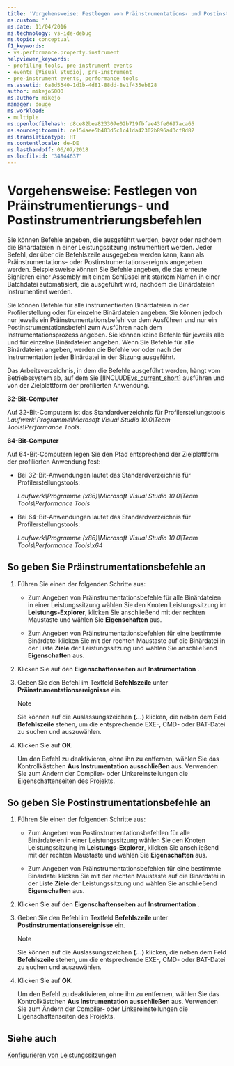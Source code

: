 ```yaml
---
title: 'Vorgehensweise: Festlegen von Präinstrumentations- und Postinstrumentationsbefehlen | Microsoft-Dokumentation'
ms.custom: ''
ms.date: 11/04/2016
ms.technology: vs-ide-debug
ms.topic: conceptual
f1_keywords:
- vs.performance.property.instrument
helpviewer_keywords:
- profiling tools, pre-instrument events
- events [Visual Studio], pre-instrument
- pre-instrument events, performance tools
ms.assetid: 6a8d5340-1d1b-4d81-88dd-8e1f435eb828
author: mikejo5000
ms.author: mikejo
manager: douge
ms.workload:
- multiple
ms.openlocfilehash: d8ce82bea823307e02b719fbfae43fe0697aca65
ms.sourcegitcommit: ce154aee5b403d5c1c41da42302b896ad3cf8d82
ms.translationtype: HT
ms.contentlocale: de-DE
ms.lasthandoff: 06/07/2018
ms.locfileid: "34844637"
---
```

# <a name="how-to-specify-pre--and-post-instrument-commands"></a>Vorgehensweise: Festlegen von Präinstrumentierungs- und Postinstrumentrierungsbefehlen

Sie können Befehle angeben, die ausgeführt werden, bevor oder nachdem die Binärdateien in einer Leistungssitzung instrumentiert werden. Jeder Befehl, der über die Befehlszeile ausgegeben werden kann, kann als Präinstrumentations- oder Postinstrumentationsereignis angegeben werden. Beispielsweise können Sie Befehle angeben, die das erneute Signieren einer Assembly mit einem Schlüssel mit starkem Namen in einer Batchdatei automatisiert, die ausgeführt wird, nachdem die Binärdateien instrumentiert werden.

Sie können Befehle für alle instrumentierten Binärdateien in der Profilerstellung oder für einzelne Binärdateien angeben. Sie können jedoch nur jeweils ein Präinstrumentationsbefehl vor dem Ausführen und nur ein Postinstrumentationsbefehl zum Ausführen nach dem Instrumentationsprozess angeben. Sie können keine Befehle für jeweils alle und für einzelne Binärdateien angeben. Wenn Sie Befehle für alle Binärdateien angeben, werden die Befehle vor oder nach der Instrumentation jeder Binärdatei in der Sitzung ausgeführt.

Das Arbeitsverzeichnis, in dem die Befehle ausgeführt werden, hängt vom Betriebssystem ab, auf dem Sie [!INCLUDE[vs_current_short](../code-quality/includes/vs_current_short_md.md)] ausführen und von der Zielplattform der profilierten Anwendung.

 **32-Bit-Computer**

Auf 32-Bit-Computern ist das Standardverzeichnis für Profilerstellungstools *Laufwerk\Programme\Microsoft Visual Studio 10.0\Team Tools\Performance Tools*.

**64-Bit-Computer**

Auf 64-Bit-Computern legen Sie den Pfad entsprechend der Zielplattform der profilierten Anwendung fest:

- Bei 32-Bit-Anwendungen lautet das Standardverzeichnis für Profilerstellungstools:

     *Laufwerk\Programme (x86)\Microsoft Visual Studio 10.0\Team Tools\Performance Tools*

- Bei 64-Bit-Anwendungen lautet das Standardverzeichnis für Profilerstellungstools:

     *Laufwerk\Programme (x86)\Microsoft Visual Studio 10.0\Team Tools\Performance Tools\x64*

## <a name="to-specify-pre-instrument-commands"></a>So geben Sie Präinstrumentationsbefehle an

1. Führen Sie einen der folgenden Schritte aus:

    - Zum Angeben von Präinstrumentationsbefehle für alle Binärdateien in einer Leistungssitzung wählen Sie den Knoten Leistungssitzung im **Leistungs-Explorer**, klicken Sie anschließend mit der rechten Maustaste und wählen Sie **Eigenschaften** aus.

    - Zum Angeben von Präinstrumentationsbefehlen für eine bestimmte Binärdatei klicken Sie mit der rechten Maustaste auf die Binärdatei in der Liste **Ziele** der Leistungssitzung und wählen Sie anschließend **Eigenschaften** aus.

2. Klicken Sie auf den **Eigenschaftenseiten** auf **Instrumentation** .

3. Geben Sie den Befehl im Textfeld **Befehlszeile** unter **Präinstrumentationsereignisse** ein.

    > [!NOTE]
    > Sie können auf die Auslassungszeichen **(…)** klicken, die neben dem Feld **Befehlszeile** stehen, um die entsprechende EXE-, CMD- oder BAT-Datei zu suchen und auszuwählen.

4. Klicken Sie auf **OK**.

     Um den Befehl zu deaktivieren, ohne ihn zu entfernen, wählen Sie das Kontrollkästchen **Aus Instrumentation ausschließen** aus. Verwenden Sie zum Ändern der Compiler- oder Linkereinstellungen die Eigenschaftenseiten des Projekts.

## <a name="to-specify-post-instrument-commands"></a>So geben Sie Postinstrumentationsbefehle an

1. Führen Sie einen der folgenden Schritte aus:

    - Zum Angeben von Postinstrumentationsbefehlen für alle Binärdateien in einer Leistungssitzung wählen Sie den Knoten Leistungssitzung im **Leistungs-Explorer**, klicken Sie anschließend mit der rechten Maustaste und wählen Sie **Eigenschaften** aus.

    - Zum Angeben von Präinstrumentationsbefehlen für eine bestimmte Binärdatei klicken Sie mit der rechten Maustaste auf die Binärdatei in der Liste **Ziele** der Leistungssitzung und wählen Sie anschließend **Eigenschaften** aus.

2. Klicken Sie auf den **Eigenschaftenseiten** auf **Instrumentation** .

3. Geben Sie den Befehl im Textfeld **Befehlszeile** unter **Postinstrumentationsereignisse** ein.

    > [!NOTE]
    > Sie können auf die Auslassungszeichen **(…)** klicken, die neben dem Feld **Befehlszeile** stehen, um die entsprechende EXE-, CMD- oder BAT-Datei zu suchen und auszuwählen.

4. Klicken Sie auf **OK**.

     Um den Befehl zu deaktivieren, ohne ihn zu entfernen, wählen Sie das Kontrollkästchen **Aus Instrumentation ausschließen** aus. Verwenden Sie zum Ändern der Compiler- oder Linkereinstellungen die Eigenschaftenseiten des Projekts.

## <a name="see-also"></a>Siehe auch

[Konfigurieren von Leistungssitzungen](../profiling/configuring-performance-sessions.md)